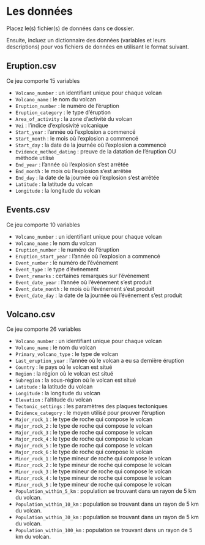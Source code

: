 # Les données

Placez le(s) fichier(s) de données dans ce dossier.

Ensuite, incluez un dictionnaire des données (variables et leurs descriptions) pour vos fichiers de données en utilisant le format suivant.

## Eruption.csv

Ce jeu comporte 15 variables

-	`Volcano_number` : un identifiant unique pour chaque volcan
-	`Volcano_name` : le nom du volcan
-	`Eruption_number` : le numéro de l’éruption
-	`Eruption_category` : le type d’éruption
-	`Area_of_activity` : la zone d’activité du volcan
-	`Vei` : l’indice d’explosivité volcanique
-	`Start_year` : l’année où l’explosion a commencé
-	`Start_month` : le mois où l’explosion a commencé
-	`Start_day` : la date de la journée où l’explosion a commencé
-	`Evidence_method_dating` : preuve de la datation de l’éruption OU méthode utilisé
-	`End_year` : l’année où l’explosion s’est arrêtée
-	`End_month` : le mois où l’explosion s’est arrêtée
-	`End_day` : la date de la journée où l’explosion s’est arrêtée
-	`Latitude` : la latitude du volcan
-	`Longitude` : la longitude du volcan

## Events.csv

Ce jeu comporte 10 variables

-	`Volcano_number` : un identifiant unique pour chaque volcan
-	`Volcano_name` : le nom du volcan
-	`Eruption_number` : le numéro de l’éruption
-	`Eruption_start_year` : l’année où l’explosion a commencé
-	`Event_number` : le numéro de l’événement
-	`Event_type` : le type d’événement
-	`Event_remarks` : certaines remarques sur l’événement 
-	`Event_date_year` : l’année où l’événement s’est produit
-	`Event_date_month` : le mois où l’événement s’est produit
-	`Event_date_day` : la date de la journée où l’événement s’est produit

## Volcano.csv

Ce jeu comporte 26 variables

-	`Volcano_number` : un identifiant unique pour chaque volcan
-	`Volcano_name` : le nom du volcan
-	`Primary_volcano_type` : le type de volcan
-	`Last_eruption_year` : l’année où le volcan a eu sa dernière éruption
-	`Country` : le pays où le volcan est situé
-	`Region` : la région où le volcan est situé
-	`Subregion` : la sous-région où le volcan est situé
-	`Latitude` : la latitude du volcan
-	`Longitude` : la longitude du volcan
-	`Elevation` : l’altitude du volcan
-	`Tectonic_settings` : les paramètres des plaques tectoniques 
-	`Evidence_category` : le moyen utilisé pour prouver l’éruption
-	`Major_rock_1` : le type de roche qui compose le volcan
-	`Major_rock_2` : le type de roche qui compose le volcan
-	`Major_rock_3` : le type de roche qui compose le volcan
-	`Major_rock_4` : le type de roche qui compose le volcan
-	`Major_rock_5` : le type de roche qui compose le volcan
-	`Major_rock_6` : le type de roche qui compose le volcan
-	`Minor_rock_1` : le type mineur de roche qui compose le volcan
-	`Minor_rock_2` : le type mineur de roche qui compose le volcan
-	`Minor_rock_3` : le type mineur de roche qui compose le volcan
-	`Minor_rock_4` : le type mineur de roche qui compose le volcan
-	`Minor_rock_5` : le type mineur de roche qui compose le volcan
-	`Population_within_5_km` : population se trouvant dans un rayon de 5 km du volcan.
-	`Population_within_10_km` : population se trouvant dans un rayon de 5 km du volcan.
-	`Population_within_30_km` : population se trouvant dans un rayon de 5 km du volcan.
-	`Population_within_100_km` : population se trouvant dans un rayon de 5 km du volcan.
